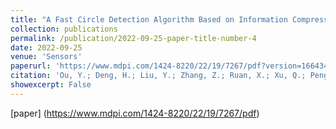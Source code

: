 ```yaml
---
title: "A Fast Circle Detection Algorithm Based on Information Compression"
collection: publications
permalink: /publication/2022-09-25-paper-title-number-4
date: 2022-09-25
venue: 'Sensors'
paperurl: 'https://www.mdpi.com/1424-8220/22/19/7267/pdf?version=1664345256'
citation: 'Ou, Y.; Deng, H.; Liu, Y.; Zhang, Z.; Ruan, X.; Xu, Q.; Peng, C. A Fast Circle Detection Algorithm Based on Information Compression. Sensors 2022, 22, 7267. '
showexcerpt: False
---
```

[paper]
(https://www.mdpi.com/1424-8220/22/19/7267/pdf)